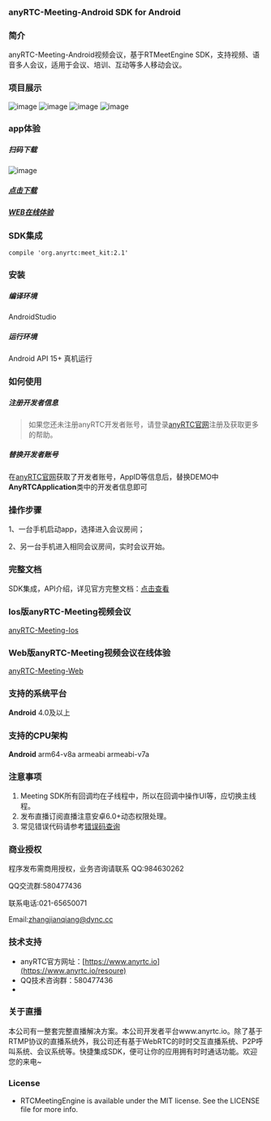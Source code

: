### anyRTC-Meeting-Android SDK for Android
### 简介
anyRTC-Meeting-Android视频会议，基于RTMeetEngine SDK，支持视频、语音多人会议，适用于会议、培训、互动等多人移动会议。

### 项目展示
![image](https://github.com/AnyRTC/anyRTC-Meeting-Android/blob/master/images/meet1.jpg)
![image](https://github.com/AnyRTC/anyRTC-Meeting-Android/blob/master/images/meet2.jpg)
![image](https://github.com/AnyRTC/anyRTC-Meeting-Android/blob/master/images/meet3.jpg)
![image](https://github.com/AnyRTC/anyRTC-Meeting-Android/blob/master/images/meet4.jpg)


### app体验

##### 扫码下载
![image](https://github.com/AnyRTC/anyRTC-Meeting-Android/blob/master/images/demo_qrcode.png)
##### [点击下载](https://www.pgyer.com/anyRTC_Meeting)
##### [WEB在线体验](https://www.anyrtc.cc/demo/meeting)

### SDK集成

```
compile 'org.anyrtc:meet_kit:2.1'
```

### 安装

##### 编译环境

AndroidStudio

##### 运行环境

Android API 15+
真机运行

### 如何使用

##### 注册开发者信息

>如果您还未注册anyRTC开发者账号，请登录[anyRTC官网](http://www.anyrtc.io)注册及获取更多的帮助。

##### 替换开发者账号
在[anyRTC官网](http://www.anyrtc.io)获取了开发者账号，AppID等信息后，替换DEMO中
**AnyRTCApplication**类中的开发者信息即可

### 操作步骤

1、一台手机启动app，选择进入会议房间；

2、另一台手机进入相同会议房间，实时会议开始。

### 完整文档
SDK集成，API介绍，详见官方完整文档：[点击查看](https://www.anyrtc.io/resoure)

### Ios版anyRTC-Meeting视频会议

[anyRTC-Meeting-Ios](https://github.com/AnyRTC/anyRTC-Meeting-iOS)

### Web版anyRTC-Meeting视频会议在线体验

[anyRTC-Meeting-Web](https://www.anyrtc.cc/demo/meeting)


### 支持的系统平台
**Android** 4.0及以上

### 支持的CPU架构
**Android** arm64-v8a  armeabi armeabi-v7a


### 注意事项
1. Meeting SDK所有回调均在子线程中，所以在回调中操作UI等，应切换主线程。
2. 发布直播订阅直播注意安卓6.0+动态权限处理。
3. 常见错误代码请参考[错误码查询](https://www.anyrtc.io/resoure)

### 商业授权
程序发布需商用授权，业务咨询请联系 QQ:984630262 

QQ交流群:580477436

联系电话:021-65650071

Email:zhangjianqiang@dync.cc

### 技术支持 
- anyRTC官方网址：[https://www.anyrtc.io](https://www.anyrtc.io/resoure)
- QQ技术咨询群：580477436
- 

### 关于直播

本公司有一整套完整直播解决方案。本公司开发者平台www.anyrtc.io。除了基于RTMP协议的直播系统外，我公司还有基于WebRTC的时时交互直播系统、P2P呼叫系统、会议系统等。快捷集成SDK，便可让你的应用拥有时时通话功能。欢迎您的来电~

### License

- RTCMeetingEngine is available under the MIT license. See the LICENSE file for more info.





   



 
